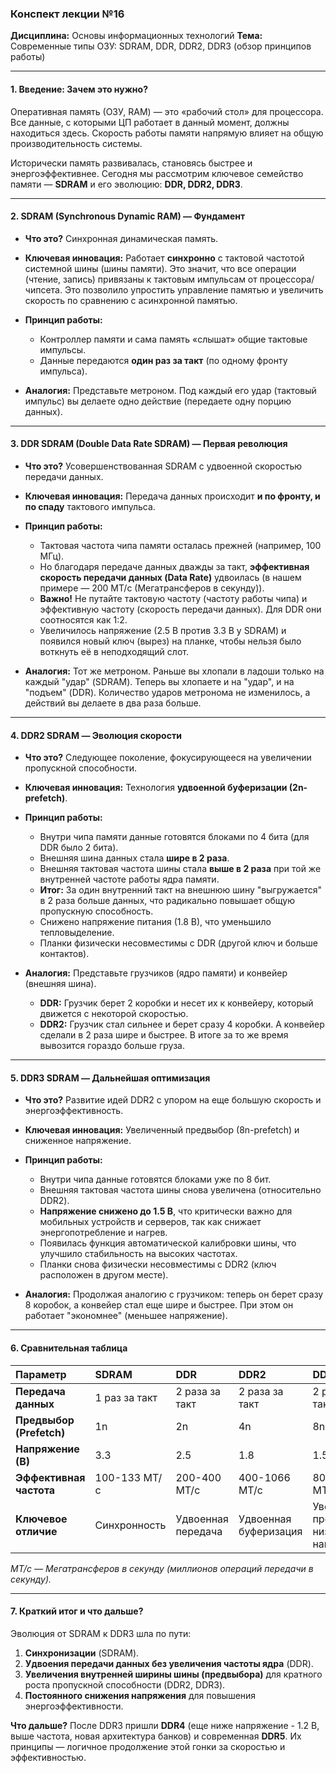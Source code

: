 ### **Конспект лекции №16**
**Дисциплина:** Основы информационных технологий
**Тема:** Современные типы ОЗУ: SDRAM, DDR, DDR2, DDR3 (обзор принципов работы)

---

#### **1. Введение: Зачем это нужно?**

Оперативная память (ОЗУ, RAM) — это «рабочий стол» для процессора. Все данные, с которыми ЦП работает в данный момент, должны находиться здесь. Скорость работы памяти напрямую влияет на общую производительность системы.

Исторически память развивалась, становясь быстрее и энергоэффективнее. Сегодня мы рассмотрим ключевое семейство памяти — **SDRAM** и его эволюцию: **DDR, DDR2, DDR3**.

---

#### **2. SDRAM (Synchronous Dynamic RAM) — Фундамент**

*   **Что это?** Синхронная динамическая память.
*   **Ключевая инновация:** Работает **синхронно** с тактовой частотой системной шины (шины памяти). Это значит, что все операции (чтение, запись) привязаны к тактовым импульсам от процессора/чипсета. Это позволило упростить управление памятью и увеличить скорость по сравнению с асинхронной памятью.

*   **Принцип работы:**
    *   Контроллер памяти и сама память «слышат» общие тактовые импульсы.
    *   Данные передаются **один раз за такт** (по одному фронту импульса).

*   **Аналогия:** Представьте метроном. Под каждый его удар (тактовый импульс) вы делаете одно действие (передаете одну порцию данных).

---

#### **3. DDR SDRAM (Double Data Rate SDRAM) — Первая революция**

*   **Что это?** Усовершенствованная SDRAM с удвоенной скоростью передачи данных.
*   **Ключевая инновация:** Передача данных происходит **и по фронту, и по спаду** тактового импульса.

*   **Принцип работы:**
    *   Тактовая частота чипа памяти осталась прежней (например, 100 МГц).
    *   Но благодаря передаче данных дважды за такт, **эффективная скорость передачи данных (Data Rate)** удвоилась (в нашем примере — 200 МТ/с (Мегатрансферов в секунду)).
    *   **Важно!** Не путайте тактовую частоту (частоту работы чипа) и эффективную частоту (скорость передачи данных). Для DDR они соотносятся как 1:2.
    *   Увеличилось напряжение (2.5 В против 3.3 В у SDRAM) и появился новый ключ (вырез) на планке, чтобы нельзя было воткнуть её в неподходящий слот.

*   **Аналогия:** Тот же метроном. Раньше вы хлопали в ладоши только на каждый "удар" (SDRAM). Теперь вы хлопаете и на "удар", и на "подъем" (DDR). Количество ударов метронома не изменилось, а действий вы делаете в два раза больше.

---

#### **4. DDR2 SDRAM — Эволюция скорости**

*   **Что это?** Следующее поколение, фокусирующееся на увеличении пропускной способности.
*   **Ключевая инновация:** Технология **удвоенной буферизации (2n-prefetch)**.

*   **Принцип работы:**
    *   Внутри чипа памяти данные готовятся блоками по 4 бита (для DDR было 2 бита).
    *   Внешняя шина данных стала **шире в 2 раза**.
    *   Внешняя тактовая частота шины стала **выше в 2 раза** при той же внутренней частоте работы ядра памяти.
    *   **Итог:** За один внутренний такт на внешнюю шину "выгружается" в 2 раза больше данных, что радикально повышает общую пропускную способность.
    *   Снижено напряжение питания (1.8 В), что уменьшило тепловыделение.
    *   Планки физически несовместимы с DDR (другой ключ и больше контактов).

*   **Аналогия:** Представьте грузчиков (ядро памяти) и конвейер (внешняя шина).
    *   **DDR:** Грузчик берет 2 коробки и несет их к конвейеру, который движется с некоторой скоростью.
    *   **DDR2:** Грузчик стал сильнее и берет сразу 4 коробки. А конвейер сделали в 2 раза шире и быстрее. В итоге за то же время вывозится гораздо больше груза.

---

#### **5. DDR3 SDRAM — Дальнейшая оптимизация**

*   **Что это?** Развитие идей DDR2 с упором на еще большую скорость и энергоэффективность.
*   **Ключевая инновация:** Увеличенный предвыбор (8n-prefetch) и сниженное напряжение.

*   **Принцип работы:**
    *   Внутри чипа данные готовятся блоками уже по 8 бит.
    *   Внешняя тактовая частота шины снова увеличена (относительно DDR2).
    *   **Напряжение снижено до 1.5 В**, что критически важно для мобильных устройств и серверов, так как снижает энергопотребление и нагрев.
    *   Появилась функция автоматической калибровки шины, что улучшило стабильность на высоких частотах.
    *   Планки снова физически несовместимы с DDR2 (ключ расположен в другом месте).

*   **Аналогия:** Продолжая аналогию с грузчиком: теперь он берет сразу 8 коробок, а конвейер стал еще шире и быстрее. При этом он работает "экономнее" (меньшее напряжение).

---

#### **6. Сравнительная таблица**

| Параметр | SDRAM | DDR | DDR2 | DDR3 |
| :--- | :--- | :--- | :--- | :--- |
| **Передача данных** | 1 раз за такт | 2 раза за такт | 2 раза за такт | 2 раза за такт |
| **Предвыбор (Prefetch)** | 1n | 2n | 4n | 8n |
| **Напряжение (В)** | 3.3 | 2.5 | 1.8 | 1.5 |
| **Эффективная частота** | 100-133 МТ/с | 200-400 МТ/с | 400-1066 МТ/с | 800-2133 МТ/с |
| **Ключевое отличие** | Синхронность | Удвоенная передача | Удвоенная буферизация | Увеличенный предвыбор + низкое напряжение |

*МТ/с — Мегатрансферов в секунду (миллионов операций передачи в секунду).*

---

#### **7. Краткий итог и что дальше?**

Эволюция от SDRAM к DDR3 шла по пути:
1.  **Синхронизации** (SDRAM).
2.  **Удвоения передачи данных без увеличения частоты ядра** (DDR).
3.  **Увеличения внутренней ширины шины (предвыбора)** для кратного роста пропускной способности (DDR2, DDR3).
4.  **Постоянного снижения напряжения** для повышения энергоэффективности.

**Что дальше?** После DDR3 пришли **DDR4** (еще ниже напряжение - 1.2 В, выше частота, новая архитектура банков) и современная **DDR5**. Их принципы — логичное продолжение этой гонки за скоростью и эффективностью.
